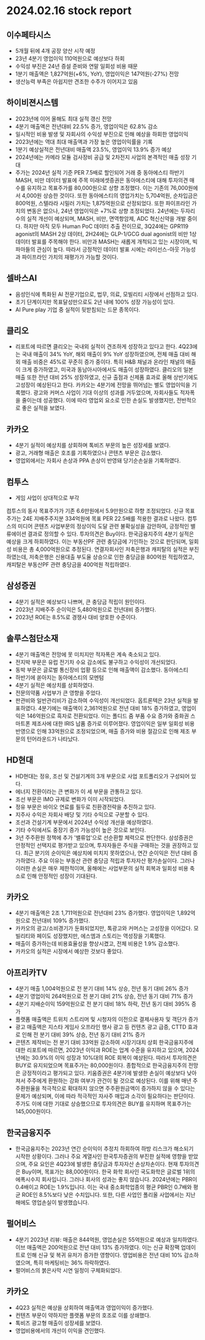 # 2024.02.16 stock report
## 이수페타시스
- 5개월 뒤에 4개 공장 양산 시작 예정
- 23년 4분기 영업이익 110억원으로 예상보다 하회
- 수익성 부진은 24년 증설 준비와 연말 일회성 비용 때문
- 1분기 매출액은 1,827억원(+6%, YoY), 영업이익은 147억원(-27%) 전망
- 생산능력 부족은 아쉽지만 견조한 수주가 이어지고 있음
## 하이비젼시스템
- 2023년에 이어 올해도 최대 실적 갱신 전망
- 4분기 매출액은 전년대비 22.5% 증가, 영업이익은 62.8% 감소
- 일시적인 비용 발생 및 자회사의 수익성 부진으로 인해 예상을 하회한 영업이익
- 2023년에는 역대 최대 매출액과 가장 높은 영업이익률을 기록
- 1분기 예상실적은 전년대비 매출액 23.5%, 영업이익 13.9% 증가 예상
- 2024년에는 카메라 모듈 검사장비 공급 및 2차전지 사업의 본격적인 매출 성장 기대
- 주가는 2024년 실적 기준 PER 7.5배로 할인되어 거래 중
동아에스티
하반기 MASH, 비만 데이터 발표에 주목
미래에셋증권은 동아에스티에 대해 투자의견 매수를 유지하고 목표주가를 80,000원으로 상향 조정했다. 이는 기존의 76,000원에서 4,000원 상승한 것이다. 또한 동아에스티의 영업가치는 5,704억원, 순차입금은 800억원, 스텔라라 시밀러 가치는 1,875억원으로 산정되었다. 또한 파이프라인 가치의 변동은 없으나, 24년 영업이익은 +7%로 상향 조정되었다. 24년에는 두자리수의 실적 개선이 예상되며, MASH, 비만, 면역항암제, ADC 혁신신약을 개발 중이다. 하지만 아직 모두 Human PoC 데이터 추출 전이므로, 3Q24에는 GPR119 agonist의 MASH 2상 데이터, 2H24에는 GLP-1/GCG dual agonist의 비만 1상 데이터 발표를 주목해야 한다. 비만과 MASH는 새롭게 개척되고 있는 시장이며, 빅파마들의 관심이 높다. 따라서 긍정적인 데이터 발표 시에는 라이선스-아웃 가능성과 파이프라인 가치의 재평가가 가능할 것이다.
## 셀바스AI
- 음성인식에 특화된 AI 전문기업으로, 법무, 의료, 모빌리티 시장에서 선점하고 있다.
- 초기 단계이지만 목표달성만으로도 2년 내에 100% 성장 가능성이 있다.
- AI Pure play 기업 중 실적이 뒷받침되는 드문 종목이다.
## 클리오
- 리포트에 따르면 클리오는 국내외 실적이 견조하게 성장하고 있다고 한다. 4Q23에는 국내 매출이 34% YoY, 해외 매출이 9% YoY 성장하였으며, 전체 매출 대비 해외 매출 비중은 45%로 꾸준히 증가 중이다. 특히 H&B 채널과 온라인 채널의 매출이 크게 증가하였고, 미국과 동남아시아에서도 매출이 성장하였다. 클리오의 일본 매출 또한 전년 대비 25% 성장하였고, 신규 출점과 신제품 효과로 올해 상반기에도 고성장이 예상된다고 한다.
카카오는 4분기에 전망을 뛰어넘는 별도 영업이익을 기록했다. 광고와 커머스 사업이 기대 이상의 성과를 거두었으며, 자회사들도 적자폭을 줄이는데 성공했다. 이에 따라 영업외 요소로 인한 손실도 발생했지만, 전반적으로 좋은 실적을 보였다.
## 카카오
- 4분기 실적이 예상치를 상회하며 톡비즈 부문의 높은 성장세를 보였다.
- 광고, 거래형 매출은 호조를 기록하였으나 콘텐츠 부문은 감소했다.
- 영업외에서는 자회사 손상과 PPA 손상이 반영돼 당기순손실을 기록하였다.
## 컴투스
- 게임 사업이 상대적으로 부각

컴투스의 동사 목표주가가 기존 6.6만원에서 5.9만원으로 하향 조정되었다. 신규 목표주가는 24E 지배주주지분 334억원에 목표 PER 22.5배를 적용한 결과로 나왔다. 컴투스의 미디어 콘텐츠 사업부문의 정상이익 도달 관련 불확실성을 감안하여, 긍정적인 밸류에이션 결과로 정의할 수 있다. 투자의견은 Buy이다.
한국금융지주의 4분기 실적은 예상을 크게 하회하였다. 이는 부동산PF 관련 충당금에 기인하는 것으로 판단되며, 일회성 비용은 총 4,000억원으로 추정된다. 연결자회사인 저축은행과 캐피탈의 실적은 부진하였는데, 저축은행은 신용대출 부도율 상승으로 인한 충당금을 800억원 적립하였고, 캐피탈은 부동산PF 관련 충당금을 400억원 적립하였다.
## 삼성증권
- 4분기 실적은 예상보다 나쁘며, 큰 충당금 적립이 원인이다.
- 2023년 지배주주 순이익은 5,480억원으로 전년대비 증가했다.
- 2023년 ROE는 8.5%로 경쟁사 대비 양호한 수준이다.
## 솔루스첨단소재
- 4분기 매출액은 전망에 못 미치지만 적자폭은 계속 축소되고 있다.
- 전지박 부문은 유럽 전기차 수요 감소에도 불구하고 수익성이 개선되었다.
- 동박 부문은 글로벌 통신장비 업황 등으로 인해 매출액이 감소했다.
동아에스티
- 하반기에 쏟아지는 동아에스티의 모멘텀
- 4분기 실적은 예상치를 상회하였다.
- 전문의약품 사업부가 큰 영향을 주었다.
- 판관비와 일반관리비가 감소하여 수익성이 개선되었다.
옵트론텍은 23년 실적을 발표하였다. 4분기에는 매출액이 2,361억원으로 전년 대비 18% 증가하였고, 영업이익은 146억원으로 흑자로 전환되었다. 이는 폴디드 줌 부품 수요 증가와 중화권 스마트폰 제조사에 대한 IRIS 납품 증가로 이루어졌다. 영업이익은 일부 일회성 비용 반영으로 인해 33억원으로 조정되었으며, 매출 증가와 비용 절감으로 인해 제조 부문의 턴어라운드가 나타났다.
## HD현대
- HD현대는 정유, 조선 및 건설기계의 3개 부문으로 사업 포트폴리오가 구성되어 있다.
- 에너지 전환이라는 큰 변화가 이 세 부문을 관통하고 있다.
- 조선 부문은 IMO 규제로 변화가 이미 시작되었다.
- 정유 부문은 바이오 연료를 필두로 친환경전략을 추진하고 있다.
- 지주사 수익은 자회사 배당 및 기타 수익으로 구분할 수 있다.
- 조선과 건설기계 부문에서 2024년 수익성 개선을 예상하였다.
- 기타 수익에서도 중장기 증가 가능성이 높은 것으로 보인다.
- 3년 주주환원 정책에 추가 '밸류업'으로 선순환할 체력으로 판단한다.
삼성증권은 안정적인 선택지로 평가받고 있으며, 투자자들은 주식을 구매하는 것을 권장하고 있다. 최근 분기의 순이익은 예상치에 미치지 못하였으나, 연간 순이익은 전년 대비 증가하였다. 주요 이유는 부동산 관련 충당금 적립과 투자자산 평가손실이다. 그러나 이러한 손실은 매우 제한적이며, 올해에는 사업부문의 실적 회복과 일회성 비용 축소로 인해 안정적인 성장이 기대된다.
## 카카오
- 4분기 매출액은 2조 1,711억원으로 전년대비 23% 증가했다. 영업이익은 1,892억원으로 전년대비 109% 증가했다. 
- 카카오의 광고/소비경기가 둔화되었지만, 톡광고와 커머스는 고성장을 이어갔다. 모빌리티와 페이도 성장했지만, 에스엠과 스토리는 역성장을 기록했다.
- 매출이 증가하는데 비용효율성을 향상시켰고, 전체 비용은 1.9% 감소했다.
- 카카오의 실적은 시장에서 예상한 것보다 좋았다.
## 아프리카TV
- 4분기 매출 1,004억원으로 전 분기 대비 14% 상승, 전년 동기 대비 26% 증가
- 4분기 영업이익 264억원으로 전 분기 대비 21% 상승, 전년 동기 대비 71% 증가
- 4분기 지배순이익 159억원으로 전 분기 대비 18% 하락, 전년 동기 대비 395% 증가
- 플랫폼 매출액은 트위치 스트리머 및 시청자의 이전으로 결제사용자 및 객단가 증가
- 광고 매출액은 지스타 게임사 오프라인 행사 광고 등 컨텐츠 광고 급증, CTTD 효과로 인해 전 분기 대비 39% 상승, 전년 동기 대비 21% 증가
- 콘텐츠 제작비는 전 분기 대비 33억원 감소하여 시장기대치 상회
한국금융지주에 대한 리포트에 따르면, 2023년 이익과 ROE는 업계 수준을 유지하고 있으며, 2024년에는 30.9%의 이익 성장과 10%대의 ROE 회복이 예상된다. 따라서 투자의견은 BUY로 유지되었으며 목표주가는 80,000원이다. 종합적으로 한국금융지주의 전망은 긍정적이라고 평가되고 있다.
키움증권은 4분기에 발생한 손실이 예상보다 낮아져서 주주에게 환원하는 강화 여부가 관건이 될 것으로 예상된다. 이를 위해 매년 주주환원율을 적극적으로 확대하지 않으면 주주환원금액이 증가하지 않을 수 있다는 문제가 예상되며, 이에 따라 적극적인 자사주 매입과 소각이 필요하다는 판단이다. 주가도 이에 대한 기대로 상승했으므로 투자의견은 BUY를 유지하며 목표주가는 145,000원이다.
## 한국금융지주
- 한국금융지주는 2023년 연간 순이익이 추정치 하회하여 하방 리스크가 해소되기 시작한 상황이다. 그러나 주요 계열사인 한국투자증권의 부진한 실적에 영향을 받았으며, 주요 요인은 4Q23에 발생한 충당금과 투자자산 손상차손이다. 현재 투자의견은 Buy이며, 목표가는 88,000원이다.
한국 화학 회사인 국도화학은 글로벌 1위의 에폭시수지 회사입니다. 그러나 회사의 성과는 좋지 않습니다. 2024년에는 PBR이 0.4배이고 ROE는 1.9%입니다. 이는 국내 중소화학업종의 평균 PBR인 0.7배와 평균 ROE인 8.5%보다 낮은 수치입니다. 또한, 다른 사업인 폴리올 사업에서는 지난해에도 영업손실이 발생했습니다.
## 펄어비스
- 4분기 2023년 리뷰: 매출은 844억원, 영업손실은 55억원으로 예상과 일치하였다. 이브 매출액은 200억원으로 전년 대비 13% 증가하였다. 이는 신규 확장팩 업데이트로 인해 신규 및 복귀 유저가 증가한 영향이다. 영업비용은 전년 대비 10% 감소하였으며, 특히 마케팅비는 36% 하락하였다.
- 펄어비스의 붉은사막 시연 일정이 구체화되었다.
## 카카오
- 4Q23 실적은 예상을 상회하여 매출액과 영업이익이 증가했다.
- 컨텐츠 부문이 약하지만 플랫폼 부문의 호조로 이를 상쇄했다.
- 톡비즈 광고형 매출이 성장세를 보였다.
- 영업비용에서의 개선이 이익을 견인했다.